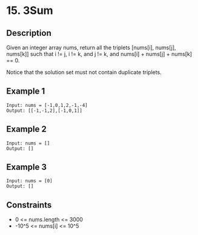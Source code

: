 # 15. 3Sum

## Description
Given an integer array nums, return all the triplets [nums[i], nums[j], nums[k]] such that i != j, i != k, and j != k, and nums[i] + nums[j] + nums[k] == 0.

Notice that the solution set must not contain duplicate triplets.

## Example 1
```
Input: nums = [-1,0,1,2,-1,-4]
Output: [[-1,-1,2],[-1,0,1]]
```

## Example 2
```
Input: nums = []
Output: []
```

## Example 3
```
Input: nums = [0]
Output: []
```

## Constraints
- 0 <= nums.length <= 3000
- -10^5 <= nums[i] <= 10^5